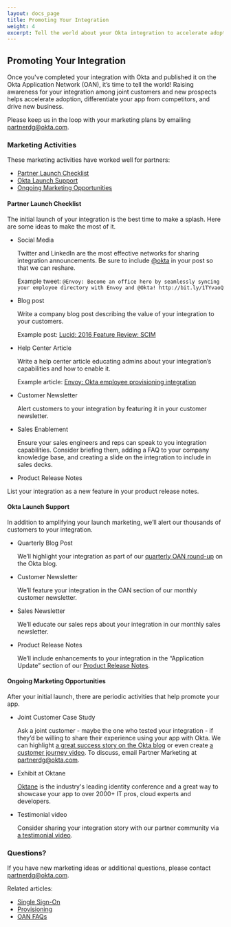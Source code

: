 ```yaml
---
layout: docs_page
title: Promoting Your Integration
weight: 4
excerpt: Tell the world about your Okta integration to accelerate adoption, differentiate your app, and drive new business.
---
```


## Promoting Your Integration

Once you've completed your integration with Okta and published it on the Okta Application Network (OAN), it’s time to tell the world!
Raising awareness for your integration among joint customers and new prospects helps accelerate adoption, differentiate your app from competitors, and drive new business.

Please keep us in the loop with your marketing plans by emailing <partnerdg@okta.com>.

### Marketing Activities

These marketing activities have worked well for partners:

* [Partner Launch Checklist](#partner-launch-checklist)
* [Okta Launch Support](#okta-launch-support)
* [Ongoing Marketing Opportunities](#ongoing-marketing-opportunities)

#### Partner Launch Checklist

The initial launch of your integration is the best time to make a splash. Here are some ideas to make the most of it.

* Social Media

    Twitter and LinkedIn are the most effective networks for sharing integration announcements. Be sure to include [@okta](https://twitter.com/okta) in your post so that we can reshare.

    Example tweet:
    `@Envoy: Become an office hero by seamlessly syncing your employee directory with Envoy and @Okta! http://bit.ly/1TYvaoQ`

* Blog post

    Write a company blog post describing the value of your integration to your customers.

    Example post: [Lucid: 2016 Feature Review: SCIM](https://www.lucidchart.com/blog/feature-review-scim)

* Help Center Article

    Write a help center article educating admins about your integration’s capabilities and how to enable it.

    Example article: [Envoy: Okta employee provisioning integration](https://help.envoy.com/okta-employee-provisioning-integration/)

* Customer Newsletter

    Alert customers to your integration by featuring it in your customer newsletter.

* Sales Enablement

    Ensure your sales engineers and reps can speak to you integration capabilities.
    Consider briefing them, adding a FAQ to your company knowledge base, and creating a slide on the integration to include in sales decks.

* Product Release Notes

List your integration as a new feature in your product release notes.

#### Okta Launch Support

In addition to amplifying your launch marketing, we’ll alert our thousands of customers to your integration.

* Quarterly Blog Post

    We’ll highlight your integration as part of our [quarterly OAN round-up](https://www.okta.com/blog/2016/12/seeing-success-in-oktas-scim-provisioning-program/) on the Okta blog.

* Customer Newsletter

    We’ll feature your integration in the OAN section of our monthly customer newsletter.

* Sales Newsletter

    We’ll educate our sales reps about your integration in our monthly sales newsletter.

* Product Release Notes

    We’ll include enhancements to your integration in the “Application Update” section of our [Product Release Notes](https://support.okta.com/help/articles/Knowledge_Article/Okta-Production-Release-2017-02).

#### Ongoing Marketing Opportunities

After your initial launch, there are periodic activities that help promote your app.

* Joint Customer Case Study

    Ask a joint customer - maybe the one who tested your integration - if they’d be willing to share their experience using your app with Okta.
    We can highlight [a great success story on the Okta blog](https://www.okta.com/blog/2016/12/afge-employees-and-members-seamlessly-access-their-applications-and-benefits-with-okta/) or even create [a customer journey video](https://www.okta.com/customers/).
    To discuss, email Partner Marketing at <partnerdg@okta.com>.

* Exhibit at Oktane

    [Oktane](https://www.okta.com/oktane17/) is the industry's leading identity conference and a great way to showcase your app to over 2000+ IT pros, cloud experts and developers.

* Testimonial video

    Consider sharing your integration story with our partner community via [a testimonial video](https://www.okta.com/partners/partner-testimonials/).

### Questions?

If you have new marketing ideas or additional questions, please contact <partnerdg@okta.com>.

Related articles:

* [Single Sign-On](/use_cases/integrate_with_okta/sso-with-saml.html)
* [Provisioning](/use_cases/integrate_with_okta/provisioning.html)
* [OAN FAQs](/use_cases/integrate_with_okta/oan-faqs.html)